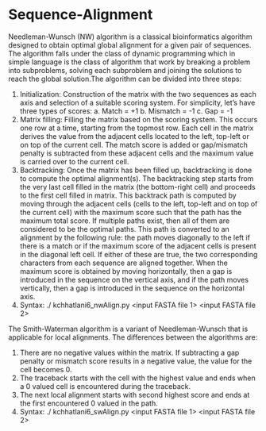 # Sequence-Alignment
Needleman-Wunsch (NW) algorithm  is  a  classical  bioinformatics  algorithm  designed  to obtain optimal global alignment for a given pair of sequences.  The algorithm falls under the class of dynamic programming which in simple language is the class of algorithm that work by breaking a problem into subproblems, solving each subproblem and joining the solutions to reach the global solution.The algorithm can be divided into three steps:
1. Initialization: Construction of the matrix with the two sequences as each axis and selection of a suitable scoring system.  For simplicity, let’s have three types of scores:
a. Match = +1
b. Mismatch = -1
c. Gap = -1
2. Matrix filling: Filling the matrix based on the scoring system.  This occurs one row at a time, starting from the topmost row.  Each cell in the matrix derives the value from the adjacent cells located to the left, top-left or on top of the current cell.  The match score is added or gap/mismatch penalty is subtracted from these adjacent cells and the maximum value is carried over to the current cell.
3. Backtracking: Once the matrix has been filled up, backtracking is done to compute the optimal alignment(s).  The backtracking step starts from the very last cell filled in the matrix (the bottom-right cell) and proceeds to the first cell filled in matrix. This backtrack path is computed by moving through  the  adjacent  cells  (cells  to  the  left,  top-left  and  on  top  of  the current  cell)  with  the  maximum  score  such  that  the  path  has  the maximum total score.  If multiple paths exist, then all of them are  considered  to  be  the  optimal  paths.    This  path  is  converted  to  an alignment by the following rule: the path moves diagonally to the left if there is a match or if the maximum score of the adjacent cells is present in the diagonal left cell.  If either of these are true, the two corresponding characters from each sequence are aligned together. When the maximum  score  is  obtained  by  moving  horizontally,  then  a  gap  is introduced in the sequence on the vertical axis, and if the path moves vertically,  then  a  gap  is  introduced  in  the  sequence  on  the  horizontal axis.
4. Syntax: ./ kchhatlani6_nwAlign.py <input FASTA file 1> <input FASTA file 2>

The  Smith-Waterman  algorithm  is  a  variant  of  Needleman-Wunsch  that  is applicable for local alignments.  The differences between the algorithms are:
1. There are no negative values within the matrix.  If subtracting a gap penalty or mismatch score results in a negative value, the value for the cell becomes 0.
2. The traceback starts with the cell with the highest value and ends when a 0 valued cell is encountered during the traceback.
3. The next local alignment starts with second highest score and ends at the first encountered 0 valued in the path.
4. Syntax: ./ kchhatlani6_swAlign.py <input FASTA file 1> <input FASTA file 2>
